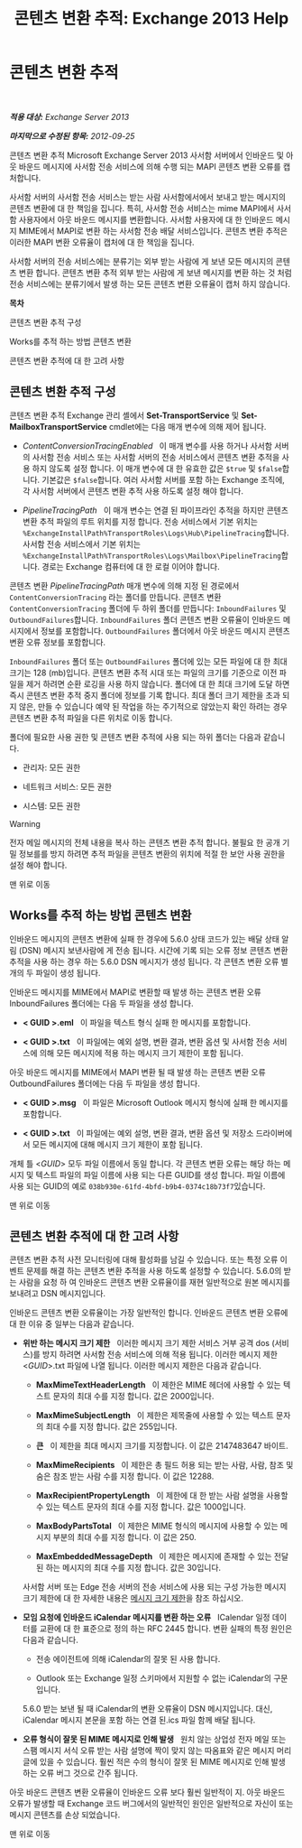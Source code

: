 ﻿---
title: '콘텐츠 변환 추적: Exchange 2013 Help'
TOCTitle: 콘텐츠 변환 추적
ms:assetid: eb9c7df2-9093-49f9-aa4f-044909bd2225
ms:mtpsurl: https://technet.microsoft.com/ko-kr/library/Bb397226(v=EXCHG.150)
ms:contentKeyID: 50484474
ms.date: 05/22/2018
mtps_version: v=EXCHG.150
ms.translationtype: MT
---

# 콘텐츠 변환 추적

 

_**적용 대상:** Exchange Server 2013_

_**마지막으로 수정된 항목:** 2012-09-25_

콘텐츠 변환 추적 Microsoft Exchange Server 2013 사서함 서버에서 인바운드 및 아웃 바운드 메시지에 사서함 전송 서비스에 의해 수행 되는 MAPI 콘텐츠 변환 오류를 캡처합니다.

사서함 서버의 사서함 전송 서비스는 받는 사람 사서함에서에서 보내고 받는 메시지의 콘텐츠 변환에 대 한 책임을 집니다. 특히, 사서함 전송 서비스는 mime MAPI에서 사서함 사용자에서 아웃 바운드 메시지를 변환합니다. 사서함 사용자에 대 한 인바운드 메시지 MIME에서 MAPI로 변환 하는 사서함 전송 배달 서비스입니다. 콘텐츠 변환 추적은 이러한 MAPI 변환 오류율이 캡처에 대 한 책임을 집니다.

사서함 서버의 전송 서비스에는 분류기는 외부 받는 사람에 게 보낸 모든 메시지의 콘텐츠 변환 합니다. 콘텐츠 변환 추적 외부 받는 사람에 게 보낸 메시지를 변환 하는 것 처럼 전송 서비스에는 분류기에서 발생 하는 모든 콘텐츠 변환 오류율이 캡처 하지 않습니다.

**목차**

콘텐츠 변환 추적 구성

Works를 추적 하는 방법 콘텐츠 변환

콘텐츠 변환 추적에 대 한 고려 사항

## 콘텐츠 변환 추적 구성

콘텐츠 변환 추적 Exchange 관리 셸에서 **Set-TransportService** 및 **Set-MailboxTransportService** cmdlet에는 다음 매개 변수에 의해 제어 됩니다.

  - *ContentConversionTracingEnabled*   이 매개 변수를 사용 하거나 사서함 서버의 사서함 전송 서비스 또는 사서함 서버의 전송 서비스에서 콘텐츠 변환 추적을 사용 하지 않도록 설정 합니다. 이 매개 변수에 대 한 유효한 값은 `$true` 및 `$false`합니다. 기본값은 `$false`합니다. 여러 사서함 서버를 포함 하는 Exchange 조직에, 각 사서함 서버에서 콘텐츠 변환 추적 사용 하도록 설정 해야 합니다.

  - *PipelineTracingPath*   이 매개 변수는 연결 된 파이프라인 추적을 하지만 콘텐츠 변환 추적 파일의 루트 위치를 지정 합니다. 전송 서비스에서 기본 위치는 `%ExchangeInstallPath%TransportRoles\Logs\Hub\PipelineTracing`합니다. 사서함 전송 서비스에서 기본 위치는 `%ExchangeInstallPath%TransportRoles\Logs\Mailbox\PipelineTracing`합니다. 경로는 Exchange 컴퓨터에 대 한 로컬 이어야 합니다.

콘텐츠 변환 *PipelineTracingPath* 매개 변수에 의해 지정 된 경로에서 `ContentConversionTracing` 라는 폴더를 만듭니다. 콘텐츠 변환 `ContentConversionTracing` 폴더에 두 하위 폴더를 만듭니다: `InboundFailures` 및 `OutboundFailures`합니다. `InboundFailures` 폴더 콘텐츠 변환 오류율이 인바운드 메시지에서 정보를 포함합니다. `OutboundFailures` 폴더에서 아웃 바운드 메시지 콘텐츠 변환 오류 정보를 포함합니다.

`InboundFailures` 폴더 또는 `OutboundFailures` 폴더에 있는 모든 파일에 대 한 최대 크기는 128 (mb)입니다. 콘텐츠 변환 추적 시대 또는 파일의 크기를 기준으로 이전 파일을 제거 하려면 순환 로깅을 사용 하지 않습니다. 폴더에 대 한 최대 크기에 도달 하면 즉시 콘텐츠 변환 추적 중지 폴더에 정보를 기록 합니다. 최대 폴더 크기 제한을 초과 되지 않은, 만들 수 있습니다 예약 된 작업을 하는 주기적으로 않았는지 확인 하려는 경우 콘텐츠 변환 추적 파일을 다른 위치로 이동 합니다.

폴더에 필요한 사용 권한 및 콘텐츠 변환 추적에 사용 되는 하위 폴더는 다음과 같습니다.

  - 관리자: 모든 권한

  - 네트워크 서비스: 모든 권한

  - 시스템: 모든 권한


> [!WARNING]
> 전자 메일 메시지의 전체 내용을 복사 하는 콘텐츠 변환 추적 합니다. 불필요 한 공개 기밀 정보를를 방지 하려면 추적 파일을 콘텐츠 변환의 위치에 적절 한 보안 사용 권한을 설정 해야 합니다.



맨 위로 이동

## Works를 추적 하는 방법 콘텐츠 변환

인바운드 메시지의 콘텐츠 변환에 실패 한 경우에 5.6.0 상태 코드가 있는 배달 상태 알림 (DSN) 메시지 보낸사람에 게 전송 됩니다. 시간에 기록 되는 오류 정보 콘텐츠 변환 추적을 사용 하는 경우 하는 5.6.0 DSN 메시지가 생성 됩니다. 각 콘텐츠 변환 오류 별개의 두 파일이 생성 됩니다.

인바운드 메시지를 MIME에서 MAPI로 변환할 때 발생 하는 콘텐츠 변환 오류 InboundFailures 폴더에는 다음 두 파일을 생성 합니다.

  - **\< GUID \>.eml**   이 파일을 텍스트 형식 실패 한 메시지를 포함합니다.

  - **\< GUID \>.txt**   이 파일에는 예외 설명, 변환 결과, 변환 옵션 및 사서함 전송 서비스에 의해 모든 메시지에 적용 하는 메시지 크기 제한이 포함 됩니다.

아웃 바운드 메시지를 MIME에서 MAPI 변환 될 때 발생 하는 콘텐츠 변환 오류 OutboundFailures 폴더에는 다음 두 파일을 생성 합니다.

  - **\< GUID \>.msg**   이 파일은 Microsoft Outlook 메시지 형식에 실패 한 메시지를 포함합니다.

  - **\< GUID \>.txt**   이 파일에는 예외 설명, 변환 결과, 변환 옵션 및 저장소 드라이버에서 모든 메시지에 대해 메시지 크기 제한이 포함 됩니다.

개체 틀 \<*GUID*\> 모두 파일 이름에서 동일 합니다. 각 콘텐츠 변환 오류는 해당 하는 메시지 및 텍스트 파일의 파일 이름에 사용 되는 다른 GUID를 생성 합니다. 파일 이름에 사용 되는 GUID의 예로 `038b930e-61fd-4bfd-b9b4-0374c18b73f7`있습니다.

맨 위로 이동

## 콘텐츠 변환 추적에 대 한 고려 사항

콘텐츠 변환 추적 사전 모니터링에 대해 활성화를 남길 수 있습니다. 또는 특정 오류 이벤트 문제를 해결 하는 콘텐츠 변환 추적을 사용 하도록 설정할 수 있습니다. 5.6.0의 받는 사람을 요청 하 여 인바운드 콘텐츠 변환 오류율이를 재현 일반적으로 원본 메시지를 보내려고 DSN 메시지입니다.

인바운드 콘텐츠 변환 오류율이는 가장 일반적인 합니다. 인바운드 콘텐츠 변환 오류에 대 한 이유 중 일부는 다음과 같습니다.

  - **위반 하는 메시지 크기 제한**   이러한 메시지 크기 제한 서비스 거부 공격 dos (서비스)를 방지 하려면 사서함 전송 서비스에 의해 적용 됩니다. 이러한 메시지 제한 \<*GUID*\>.txt 파일에 나열 됩니다. 이러한 메시지 제한은 다음과 같습니다.
    
      - **MaxMimeTextHeaderLength**   이 제한은 MIME 헤더에 사용할 수 있는 텍스트 문자의 최대 수를 지정 합니다. 값은 2000입니다.
    
      - **MaxMimeSubjectLength**   이 제한은 제목줄에 사용할 수 있는 텍스트 문자의 최대 수를 지정 합니다. 값은 255입니다.
    
      - **큰**   이 제한을 최대 메시지 크기를 지정합니다. 이 값은 2147483647 바이트.
    
      - **MaxMimeRecipients**   이 제한은 총 필드 허용 되는 받는 사람, 사람, 참조 및 숨은 참조 받는 사람 수를 지정 합니다. 이 값은 12288.
    
      - **MaxRecipientPropertyLength**   이 제한에 대 한 받는 사람 설명을 사용할 수 있는 텍스트 문자의 최대 수를 지정 합니다. 값은 1000입니다.
    
      - **MaxBodyPartsTotal**   이 제한은 MIME 형식의 메시지에 사용할 수 있는 메시지 부분의 최대 수를 지정 합니다. 이 값은 250.
    
      - **MaxEmbeddedMessageDepth**   이 제한은 메시지에 존재할 수 있는 전달된 하는 메시지의 최대 수를 지정 합니다. 값은 30입니다.
    
    사서함 서버 또는 Edge 전송 서버의 전송 서비스에 사용 되는 구성 가능한 메시지 크기 제한에 대 한 자세한 내용은 [메시지 크기 제한](message-size-limits-exchange-2013-help.md)을 참조 하십시오.

  - **모임 요청에 인바운드 iCalendar 메시지를 변환 하는 오류**   ICalendar 일정 데이터를 교환에 대 한 표준으로 정의 하는 RFC 2445 합니다. 변환 실패의 특정 원인은 다음과 같습니다.
    
      - 전송 에이전트에 의해 iCalendar의 잘못 된 사용 합니다.
    
      - Outlook 또는 Exchange 일정 스키마에서 지원할 수 없는 iCalendar의 구문입니다.
    
    5.6.0 받는 보낸 될 때 iCalendar의 변환 오류율이 DSN 메시지입니다. 대신, iCalendar 메시지 본문을 포함 하는 연결 된.ics 파일 함께 배달 됩니다.

  - **오류 형식이 잘못 된 MIME 메시지로 인해 발생**   원치 않는 상업성 전자 메일 또는 스팸 메시지 서식 오류 받는 사람 설명에 짝이 맞지 않는 따옴표와 같은 메시지 머리글에 있을 수 있습니다. 훨씬 적은 수의 형식이 잘못 된 MIME 메시지로 인해 발생 하는 오류 버그 것으로 간주 됩니다.

아웃 바운드 콘텐츠 변환 오류율이 인바운드 오류 보다 훨씬 일반적이 지. 아웃 바운드 오류가 발생할 때 Exchange 코드 버그에서의 일반적인 원인은 일반적으로 자신이 또는 메시지 콘텐츠를 손상 되었습니다.

맨 위로 이동

